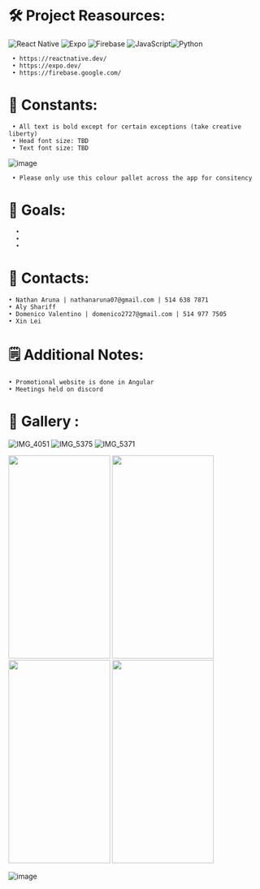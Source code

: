 
# 🛠️ Project Reasources:
![React Native](https://img.shields.io/badge/react_native-%2320232a.svg?style=for-the-badge&logo=react&logoColor=%2361DAFB) ![Expo](https://img.shields.io/badge/expo-1C1E24?style=for-the-badge&logo=expo&logoColor=#D04A37) ![Firebase](https://img.shields.io/badge/firebase-%23039BE5.svg?style=for-the-badge&logo=firebase) ![JavaScript](https://img.shields.io/badge/javascript-%23323330.svg?style=for-the-badge&logo=javascript&logoColor=%23F7DF1E)![Python](https://img.shields.io/badge/python-3670A0?style=for-the-badge&logo=python&logoColor=ffdd54)

```
 • https://reactnative.dev/
 • https://expo.dev/
 • https://firebase.google.com/

```
# 🚀 Constants:
```
 • All text is bold except for certain exceptions (take creative liberty)
 • Head font size: TBD
 • Text font size: TBD
```
![image](https://github.com/Moment-Mobile-App/.github/assets/88948653/5e16c4e8-91f8-4640-958d-41eeaf8887b6)
```
 • Please only use this colour pallet across the app for consitency 
```

# 🎯 Goals:

```
  •
  •
  •
```
# 📱 Contacts:

```
• Nathan Aruna | nathanaruna07@gmail.com | 514 638 7871
• Aly Shariff
• Domenico Valentino | domenico2727@gmail.com | 514 977 7505
• Xin Lei
```
# 🗒 Additional Notes:
```
• Promotional website is done in Angular
• Meetings held on discord

```
# 🎨 Gallery :
![IMG_4051](https://github.com/Moment-Mobile-App/.github/assets/88948653/6c68ed8d-3b93-476b-a22d-dcf06eab9407)
![IMG_5375](https://github.com/Moment-Mobile-App/.github/assets/88948653/19d6d079-78fb-40c9-bbb4-270d793460ef)
![IMG_5371](https://github.com/Moment-Mobile-App/.github/assets/88948653/a7add5ad-1d1b-42f4-a065-83a1be1855c4)

<img src="https://github.com/Moment-Mobile-App/.github/assets/88948653/12da4b84-3ac3-4e1c-bd33-6b278e83ac55" data-canonical-src="[https://gyazo.com/eb5c5741b6a9a16c692170a41a49c858.png](https://github.com/Moment-Mobile-App/.github/assets/88948653/12da4b84-3ac3-4e1c-bd33-6b278e83ac55)" width="200" height="400" />

<img src="https://github.com/Moment-Mobile-App/.github/assets/88948653/3230a973-fc72-4457-8248-760dafb3ea22" data-canonical-src="[https://gyazo.com/eb5c5741b6a9a16c692170a41a49c858.png](https://github.com/Moment-Mobile-App/.github/assets/88948653/3230a973-fc72-4457-8248-760dafb3ea22)" width="200" height="400" />

<img src="https://github.com/Moment-Mobile-App/.github/assets/88948653/ee88d7fb-eb8b-4a3b-87b9-a74da7e15852" data-canonical-src="[https://gyazo.com/eb5c5741b6a9a16c692170a41a49c858.png](https://github.com/Moment-Mobile-App/.github/assets/88948653/ee88d7fb-eb8b-4a3b-87b9-a74da7e15852)" width="200" height="400" />

<img src="https://github.com/Moment-Mobile-App/.github/assets/88948653/1170105e-4943-49c8-895f-1c0f61413902" data-canonical-src="[https://gyazo.com/eb5c5741b6a9a16c692170a41a49c858.png](https://github.com/Moment-Mobile-App/.github/assets/88948653/1170105e-4943-49c8-895f-1c0f61413902)" width="200" height="400" />

![image](https://github.com/Moment-Mobile-App/.github/assets/88948653/9c3d868e-60a1-43c7-8045-8a27e7768663)













